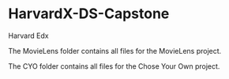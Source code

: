 # HarvardX-DS-Capstone
Harvard Edx

The MovieLens folder contains all files for the MovieLens project.

The CYO folder contains all files for the Chose Your Own project.
